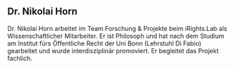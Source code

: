 ## Dr. Nikolai Horn

Dr. Nikolai Horn arbeitet im Team Forschung & Projekte beim iRights.Lab als Wissenschaftlicher Mitarbeiter. Er ist Philosoph und hat nach dem Studium am Institut fürs Öffentliche Recht der Uni Bonn (Lehrstuhl Di Fabio) gearbeitet und wurde interdisziplinär promoviert. Er begleitet das Projekt fachlich. 

